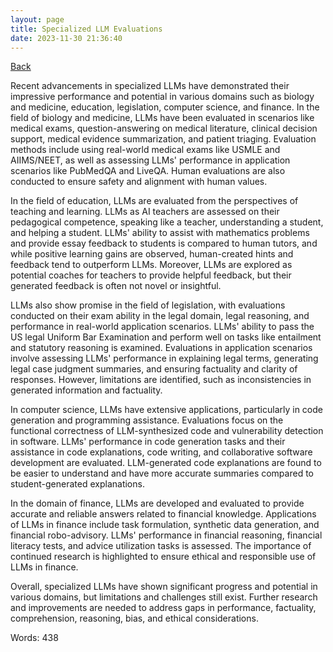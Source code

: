 ```yaml
---
layout: page
title: Specialized LLM Evaluations
date: 2023-11-30 21:36:40
---
```


[Back](./)


Recent advancements in specialized LLMs have demonstrated their impressive performance and potential in various domains such as biology and medicine, education, legislation, computer science, and finance. In the field of biology and medicine, LLMs have been evaluated in scenarios like medical exams, question-answering on medical literature, clinical decision support, medical evidence summarization, and patient triaging. Evaluation methods include using real-world medical exams like USMLE and AIIMS/NEET, as well as assessing LLMs' performance in application scenarios like PubMedQA and LiveQA. Human evaluations are also conducted to ensure safety and alignment with human values.

In the field of education, LLMs are evaluated from the perspectives of teaching and learning. LLMs as AI teachers are assessed on their pedagogical competence, speaking like a teacher, understanding a student, and helping a student. LLMs' ability to assist with mathematics problems and provide essay feedback to students is compared to human tutors, and while positive learning gains are observed, human-created hints and feedback tend to outperform LLMs. Moreover, LLMs are explored as potential coaches for teachers to provide helpful feedback, but their generated feedback is often not novel or insightful.

LLMs also show promise in the field of legislation, with evaluations conducted on their exam ability in the legal domain, legal reasoning, and performance in real-world application scenarios. LLMs' ability to pass the US legal Uniform Bar Examination and perform well on tasks like entailment and statutory reasoning is examined. Evaluations in application scenarios involve assessing LLMs' performance in explaining legal terms, generating legal case judgment summaries, and ensuring factuality and clarity of responses. However, limitations are identified, such as inconsistencies in generated information and factuality.

In computer science, LLMs have extensive applications, particularly in code generation and programming assistance. Evaluations focus on the functional correctness of LLM-synthesized code and vulnerability detection in software. LLMs' performance in code generation tasks and their assistance in code explanations, code writing, and collaborative software development are evaluated. LLM-generated code explanations are found to be easier to understand and have more accurate summaries compared to student-generated explanations.

In the domain of finance, LLMs are developed and evaluated to provide accurate and reliable answers related to financial knowledge. Applications of LLMs in finance include task formulation, synthetic data generation, and financial robo-advisory. LLMs' performance in financial reasoning, financial literacy tests, and advice utilization tasks is assessed. The importance of continued research is highlighted to ensure ethical and responsible use of LLMs in finance.

Overall, specialized LLMs have shown significant progress and potential in various domains, but limitations and challenges still exist. Further research and improvements are needed to address gaps in performance, factuality, comprehension, reasoning, bias, and ethical considerations.

Words: 438